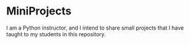 # MiniProjects
I am a Python instructor, and I intend to share small projects that I have taught to my students in this repository.
